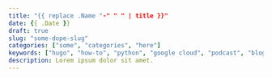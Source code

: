 ```yaml
---
title: "{{ replace .Name "-" " " | title }}"
date: {{ .Date }}
draft: true
slug: "some-dope-slug"
categories: ["some", "categories", "here"]
keywords: ["hugo", "how-to", "python", "google cloud", "podcast", "blog", "audio", "text-to-speech"]
description: Lorem ipsum dolor sit amet.
---
```

